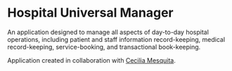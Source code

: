 # Hospital Universal Manager
An application designed to manage all aspects of day-to-day hospital operations, including patient and staff information record-keeping, medical record-keeping, service-booking, and transactional book-keeping.

Application created in collaboration with [Cecilia Mesquita](https://github.com/ceci96p). 

